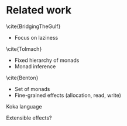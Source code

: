 # Related work

\cite{BridgingTheGulf}

* Focus on laziness

\cite{Tolmach}

* Fixed hierarchy of monads
* Monad inference

\cite{Benton}

* Set of monads
* Fine-grained effects (allocation, read, write)

Koka language

Extensible effects?

